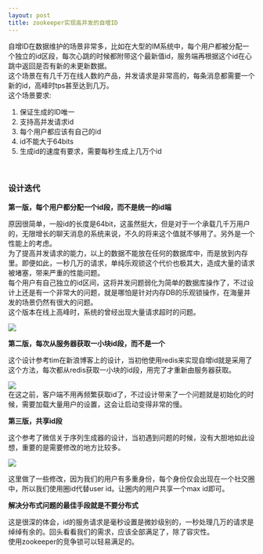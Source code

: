 ```yaml
---
layout: post
title: zookeeper实现高并发的自增ID
---
```

自增ID在数据维护的场景非常多，比如在大型的IM系统中，每个用户都被分配一个独立的id区段，每次心跳的时候都附带这个最新值id，服务端再根据这个id在心跳中返回是否有新的未更新数据。
<br>
这个场景在有几千万在线人数的产品，并发请求是非常高的，每条消息都需要一个新的id，高峰时tps甚至达到几万。
<br>
这个场景要求:
<br>
1. 保证生成的ID唯一
2. 支持高并发请求id
3. 每个用户都应该有自己的id
4. id不能大于64bits
5. 生成id的速度有要求，需要每秒生成上几万个id
<br>

### 设计迭代

**第一版，每个用户都分配一个id段，而不是统一的id端**

原因很简单，一般id的长度是64bit，这虽然挺大，但是对于一个承载几千万用户的，无限增长的聊天消息的系统来说，不久的将来这个值就不够用了。另外是一个性能上的考虑。
<br>
为了提高并发请求的能力，以上的数据不能放在任何的数据库中，而是放到内存里。即便如此，一秒几万的请求，单纯乐观锁这个代价也极其大，造成大量的请求被堵塞，带来严重的性能问题。
<br>
每个用户有自己独立的id区间，这将并发问题弱化为简单的数据库操作了，不过设计上还是有一个非常大的问题，就是哪怕是针对内存DB的乐观锁操作，在海量并发的场景仍然有很大的问题。
<br>
这个版本在线上高峰时，系统的曾经出现大量请求超时的问题。
<br>

![](http://oq6i0apwz.bkt.clouddn.com/seq_v1.png)

**第二版，每次从服务器获取一小块id段，而不是一个**

这个设计参考tim在新浪博客上的设计，当初他使用redis来实现自增id就是采用了这个方法，每次都从redis获取一小块的id段，用完了才重新由服务器获取。
<br>

![](http://oq6i0apwz.bkt.clouddn.com/seq_v2.png)
<br>
在这之前，客户端不用再频繁获取id了，不过设计带来了一个问题就是初始化的时候，需要加载大量用户的设置，这会让启动变得非常的慢。

**第三版，共享id段**

这个参考了微信关于序列生成器的设计，当初遇到问题的时候，没有大胆地如此设想，重要的是需要修改的地方比较多。
<br>

![](http://oq6i0apwz.bkt.clouddn.com/seq_v3.png)

这里做了一些修改，因为我们的用户有多重身份，每个身份仅会出现在一个社交圈中，所以我们使用圈id代替user id。让圈内的用户共享一个max id即可。
<br>

**解决分布式问题的最佳手段就是不要分布式**

这是很深的体会，id的服务请求是毫秒设置是微妙级别的，一秒处理几万的请求是绰绰有余的。回头看看我们的需求，应该全部满足了，除了容灾性。
<br>
使用zookeeper的竞争锁可以轻易满足的。